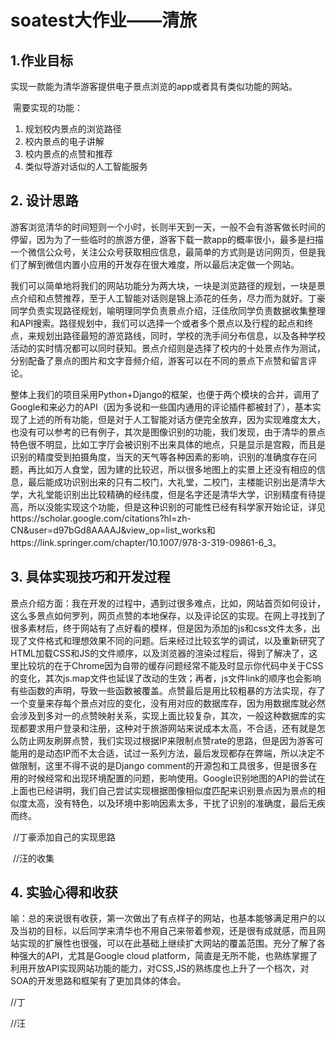 # soatest大作业——清旅
## 1.作业目标

​      实现一款能为清华游客提供电子景点浏览的app或者具有类似功能的网站。

​      需要实现的功能：

1. 规划校内景点的浏览路径
2. 校内景点的电子讲解
3. 校内景点的点赞和推荐
4. 类似导游对话似的人工智能服务



## 2. 设计思路

​       游客浏览清华的时间短则一个小时，长则半天到一天，一般不会有游客做长时间的停留，因为为了一些临时的旅游方便，游客下载一款app的概率很小，最多是扫描一个微信公众号，关注公众号获取相应信息，最简单的方式则是访问网页，但是我们了解到微信内置小应用的开发存在很大难度，所以最后决定做一个网站。

​        我们可以简单地将我们的网站功能分为两大块，一块是浏览路径的规划，一块是景点介绍和点赞推荐，至于人工智能对话则是锦上添花的任务，尽力而为就好。丁豪同学负责实现路径规划，喻明理同学负责景点介绍，汪佳欣同学负责数据收集整理和API搜索。路径规划中，我们可以选择一个或者多个景点以及行程的起点和终点，来规划出路径最短的游览路线，同时，学校的洗手间分布信息，以及各种学校活动的实时情况都可以同时获知。景点介绍则是选择了校内的十处景点作为测试，分别配备了景点的图片和文字音频介绍，游客可以在不同的景点下点赞和留言评论。

​        整体上我们的项目采用Python+Django的框架，也便于两个模块的合并，调用了Google和来必力的API（因为多说和一些国内通用的评论插件都被封了），基本实现了上述的所有功能，但是对于人工智能对话方便完全放弃，因为实现难度太大，也没有可以参考的已有例子，其次是图像识别的功能，我们发现，由于清华的景点特色很不明显，比如工字厅会被识别不出来具体的地点，只是显示是宫殿，而且是识别的精度受到拍摄角度，当天的天气等各种因素的影响，识别的准确度存在问题，再比如万人食堂，因为建的比较迟，所以很多地图上的实景上还没有相应的信息，最后能成功识别出来的只有二校门，大礼堂，二校门，主楼能识别出是清华大学，大礼堂能识别出比较精确的经纬度，但是名字还是清华大学，识别精度有待提高，所以没能实现这个功能，但是这种识别的可能性已经有科学家开始论证，详见https://scholar.google.com/citations?hl=zh-CN&user=d97bGd8AAAAJ&view_op=list_works和https://link.springer.com/chapter/10.1007/978-3-319-09861-6_3。

## 3. 具体实现技巧和开发过程

​         景点介绍方面：我在开发的过程中，遇到过很多难点，比如，网站首页如何设计，这么多景点如何罗列，网页点赞的本地保存，以及评论区的实现。在网上寻找到了很多素材后，终于网站有了点好看的模样，但是因为添加的js和css文件太多，出现了文件格式和理想效果不同的问题。后来经过比较玄学的调试，以及重新研究了HTML加载CSS和JS的文件顺序，以及浏览器的渲染过程后，得到了解决了，这里比较坑的在于Chrome因为自带的缓存问题经常不能及时显示你代码中关于CSS的变化，其次js.map文件也延误了改动的生效；再者，js文件link的顺序也会影响有些函数的声明，导致一些函数被覆盖。点赞最后是用比较粗暴的方法实现，存了一个变量来存每个景点对应的变化，没有用对应的数据库存，因为用数据库就必然会涉及到多对一的点赞映射关系，实现上面比较复杂，其次，一般这种数据库的实现都要求用户登录和注册，这种对于旅游网站来说成本太高，不合适，还有就是怎么防止网友刷屏点赞，我们实现过根据IP来限制点赞rate的思路，但是因为游客可能用的是动态IP而不太合适，试过一系列方法，最后发现都存在弊端，所以决定不做限制，这里不得不说的是Django comment的开源包和工具很多，但是很多在用的时候经常和出现环境配置的问题，影响使用。Google识别地图的API的尝试在上面也已经讲明，我们自己尝试实现根据图像相似度匹配来识别景点因为景点的相似度太高，没有特色，以及环境中影响因素太多，干扰了识别的准确度，最后无疾而终。

​     //丁豪添加自己的实现思路

​    //汪的收集

## 4. 实验心得和收获

​      喻：总的来说很有收获，第一次做出了有点样子的网站，也基本能够满足用户的以及当初的目标，以后同学来清华也不用自己来带着参观，还是很有成就感，而且网站实现的扩展性也很强，可以在此基础上继续扩大网站的覆盖范围。充分了解了各种强大的API，尤其是Google cloud platform，简直是无所不能，也熟练掌握了利用开放API实现网站功能的能力，对CSS,JS的熟练度也上升了一个档次，对SOA的开发思路和框架有了更加具体的体会。

  //丁

  //汪